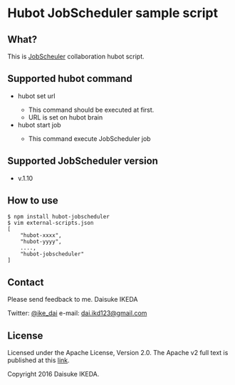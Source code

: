 # Hubot JobScheduler sample script

## What?

This is [JobScheuler](http://www.sos-berlin.com/jobscheduler) collaboration hubot script.

## Supported hubot command

* hubot set url <JOC url> 
    * This command should be executed at first.
    * URL is set on hubot brain
* hubot start job <job name>
    * This command execute JobScheduler job

## Supported JobScheduler version

* v.1.10

## How to use

```
$ npm install hubot-jobscheduler
$ vim external-scripts.json
[
    "hubot-xxxx",
    "hubot-yyyy",
    ....,
    "hubot-jobscheduler"
]
```


## Contact

Please send feedback to me.
Daisuke IKEDA

Twitter: [@ike_dai](https://twitter.com/ike_dai)
e-mail: <dai.ikd123@gmail.com>

## License

Licensed under the Apache License, Version 2.0. The Apache v2 full text is published at this [link](http://www.apache.org/licenses/LICENSE-2.0).

Copyright 2016 Daisuke IKEDA.
